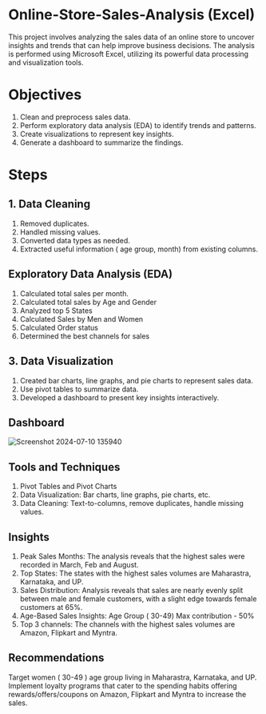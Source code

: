 # Online-Store-Sales-Analysis (Excel)
This project involves analyzing the sales data of an online store to uncover insights and trends that can help improve business decisions. The analysis is performed using Microsoft Excel, utilizing its powerful data processing and visualization tools.

# Objectives
1. Clean and preprocess sales data.
2. Perform exploratory data analysis (EDA) to identify trends and patterns.
3. Create visualizations to represent key insights.
4. Generate a dashboard to summarize the findings.

# Steps
## 1. Data Cleaning
1. Removed duplicates.
2. Handled missing values.
3. Converted data types as needed.
4. Extracted useful information ( age group, month) from existing columns.

## Exploratory Data Analysis (EDA)   
1. Calculated total sales per month.
2. Calculated total sales by Age and Gender
3. Analyzed top 5 States
4. Calculated Sales by Men and Women
5. Calculated Order status
6. Determined the best channels for sales

## 3. Data Visualization
1. Created bar charts, line graphs, and pie charts to represent sales data.
3. Use pivot tables to summarize data.
4. Developed a dashboard to present key insights interactively.

## Dashboard
![Screenshot 2024-07-10 135940](https://github.com/SwetaMallick01/Online-Store-Sales-Analysis/assets/132562651/a13872ba-02d4-4191-b941-fe8dca4c4658)


## Tools and Techniques
1. Pivot Tables and Pivot Charts
2. Data Visualization: Bar charts, line graphs, pie charts, etc.
3. Data Cleaning: Text-to-columns, remove duplicates, handle missing values.

## Insights
1. Peak Sales Months: The analysis reveals that the highest sales were recorded in March, Feb and August.
2. Top States: The states with the highest sales volumes are Maharastra, Karnataka, and UP.
3. Sales Distribution: Analysis reveals that sales are nearly evenly split between male and female customers, with a slight edge towards female customers at 65%.
4. Age-Based Sales Insights: Age Group ( 30-49) Max contribution - 50%
5. Top 3 channels: The channels with the highest sales volumes are Amazon, Flipkart and Myntra.

## Recommendations
Target women ( 30-49 ) age group living in Maharastra, Karnataka, and UP. Implement loyalty programs that cater to the spending habits 
offering rewards/offers/coupons on Amazon, Flipkart and Myntra to increase the sales.






